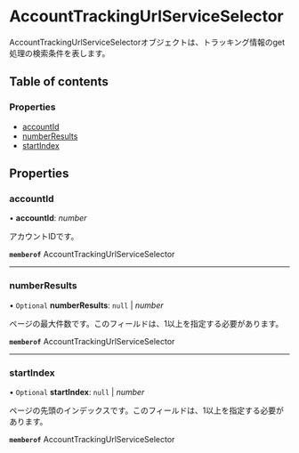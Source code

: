 # AccountTrackingUrlServiceSelector


<div lang=\"ja\">AccountTrackingUrlServiceSelectorオブジェクトは、トラッキング情報のget処理の検索条件を表します。</div> 

## Table of contents

### Properties

- [accountId](accounttrackingurlserviceselector.md#accountid)
- [numberResults](accounttrackingurlserviceselector.md#numberresults)
- [startIndex](accounttrackingurlserviceselector.md#startindex)

## Properties

### accountId

• **accountId**: *number*

<div lang=\"ja\">アカウントIDです。</div> 

**`memberof`** AccountTrackingUrlServiceSelector

___

### numberResults

• `Optional` **numberResults**: ``null`` \| *number*

<div lang=\"ja\">ページの最大件数です。このフィールドは、1以上を指定する必要があります。</div> 

**`memberof`** AccountTrackingUrlServiceSelector

___

### startIndex

• `Optional` **startIndex**: ``null`` \| *number*

<div lang=\"ja\">ページの先頭のインデックスです。このフィールドは、1以上を指定する必要があります。</div> 

**`memberof`** AccountTrackingUrlServiceSelector
